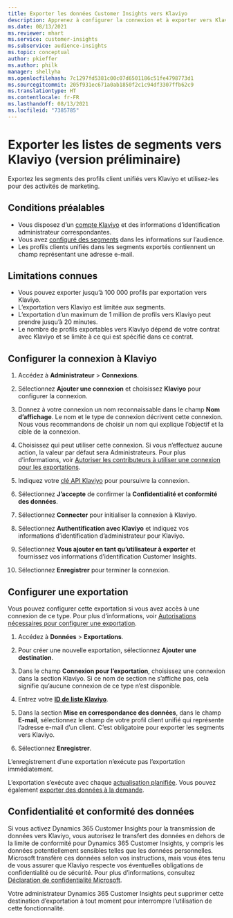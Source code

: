 ```yaml
---
title: Exporter les données Customer Insights vers Klaviyo
description: Apprenez à configurer la connexion et à exporter vers Klaviyo.
ms.date: 08/13/2021
ms.reviewer: mhart
ms.service: customer-insights
ms.subservice: audience-insights
ms.topic: conceptual
author: pkieffer
ms.author: philk
manager: shellyha
ms.openlocfilehash: 7c1297fd5381c00c07d6501186c51fe4798773d1
ms.sourcegitcommit: 205f931ec671a0ab1850f2c1c94df3307ffb62c9
ms.translationtype: HT
ms.contentlocale: fr-FR
ms.lasthandoff: 08/13/2021
ms.locfileid: "7385785"
---
```

# <a name="export-segment-lists-to-klaviyo-preview"></a>Exporter les listes de segments vers Klaviyo (version préliminaire)

Exportez les segments des profils client unifiés vers Klaviyo et utilisez-les pour des activités de marketing.

## <a name="prerequisites"></a>Conditions préalables

-   Vous disposez d’un [compte Klaviyo](https://www.klaviyo.com/) et des informations d’identification administrateur correspondantes.
-   Vous avez [configuré des segments](segments.md) dans les informations sur l’audience.
-   Les profils clients unifiés dans les segments exportés contiennent un champ représentant une adresse e-mail.

## <a name="known-limitations"></a>Limitations connues

- Vous pouvez exporter jusqu’à 100 000 profils par exportation vers Klaviyo.
- L’exportation vers Klaviyo est limitée aux segments.
- L’exportation d’un maximum de 1 million de profils vers Klaviyo peut prendre jusqu’à 20 minutes. 
- Le nombre de profils exportables vers Klaviyo dépend de votre contrat avec Klaviyo et se limite à ce qui est spécifié dans ce contrat.

## <a name="set-up-connection-to-klaviyo"></a>Configurer la connexion à Klaviyo

1. Accédez à **Administrateur** > **Connexions**.

1. Sélectionnez **Ajouter une connexion** et choisissez **Klaviyo** pour configurer la connexion.

1. Donnez à votre connexion un nom reconnaissable dans le champ **Nom d’affichage**. Le nom et le type de connexion décrivent cette connexion. Nous vous recommandons de choisir un nom qui explique l’objectif et la cible de la connexion.

1. Choisissez qui peut utiliser cette connexion. Si vous n’effectuez aucune action, la valeur par défaut sera Administrateurs. Pour plus d’informations, voir [Autoriser les contributeurs à utiliser une connexion pour les exportations](connections.md#allow-contributors-to-use-a-connection-for-exports).

1. Indiquez votre [clé API Klaviyo](https://help.klaviyo.com/hc/articles/115005062267-How-to-Manage-Your-Account-s-API-Keys) pour poursuivre la connexion. 

1. Sélectionnez **J’accepte** de confirmer la **Confidentialité et conformité des données**.

1. Sélectionnez **Connecter** pour initialiser la connexion à Klaviyo.

1. Sélectionnez **Authentification avec Klaviyo** et indiquez vos informations d’identification d’administrateur pour Klaviyo.

1. Sélectionnez **Vous ajouter en tant qu’utilisateur à exporter** et fournissez vos informations d’identification Customer Insights.

1. Sélectionnez **Enregistrer** pour terminer la connexion.

## <a name="configure-an-export"></a>Configurer une exportation

Vous pouvez configurer cette exportation si vous avez accès à une connexion de ce type. Pour plus d’informations, voir [Autorisations nécessaires pour configurer une exportation](export-destinations.md#set-up-a-new-export).

1. Accédez à **Données** > **Exportations**.

1. Pour créer une nouvelle exportation, sélectionnez **Ajouter une destination**.

1. Dans le champ **Connexion pour l’exportation**, choisissez une connexion dans la section Klaviyo. Si ce nom de section ne s’affiche pas, cela signifie qu’aucune connexion de ce type n’est disponible.

1. Entrez votre [**ID de liste Klaviyo**](https://help.klaviyo.com/hc/articles/115005078647-How-to-Find-a-List-ID).     

3. Dans la section **Mise en correspondance des données**, dans le champ **E-mail**, sélectionnez le champ de votre profil client unifié qui représente l’adresse e-mail d’un client. C’est obligatoire pour exporter les segments vers Klaviyo.

1. Sélectionnez **Enregistrer**.

L’enregistrement d’une exportation n’exécute pas l’exportation immédiatement.

L’exportation s’exécute avec chaque [actualisation planifiée](system.md#schedule-tab). Vous pouvez également [exporter des données à la demande](export-destinations.md#run-exports-on-demand). 


## <a name="data-privacy-and-compliance"></a>Confidentialité et conformité des données

Si vous activez Dynamics 365 Customer Insights pour la transmission de données vers Klaviyo, vous autorisez le transfert des données en dehors de la limite de conformité pour Dynamics 365 Customer Insights, y compris les données potentiellement sensibles telles que les données personnelles. Microsoft transfère ces données selon vos instructions, mais vous êtes tenu de vous assurer que Klaviyo respecte vos éventuelles obligations de confidentialité ou de sécurité. Pour plus d’informations, consultez [Déclaration de confidentialité Microsoft](https://go.microsoft.com/fwlink/?linkid=396732).

Votre administrateur Dynamics 365 Customer Insights peut supprimer cette destination d’exportation à tout moment pour interrompre l’utilisation de cette fonctionnalité.
